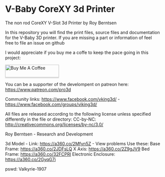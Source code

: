 # V-Baby CoreXY 3d Printer
The non rod CoreXY V-Slot 3d Printer by Roy Berntsen

In this repository you will find the print files, source files and documentation for the V-Baby 3D printer. If you are missing a part or information of feel free to file an issue on github

I would appreciate if you buy me a coffe to keep the pace going in this project:

<a href="https://www.buymeacoffee.com/pro3d" target="_blank"><img src="https://www.buymeacoffee.com/assets/img/custom_images/yellow_img.png" alt="Buy Me A Coffee" style="height: 41px !important;width: 174px !important;box-shadow: 0px 3px 2px 0px rgba(190, 190, 190, 0.5) !important;-webkit-box-shadow: 0px 3px 2px 0px rgba(190, 190, 190, 0.5) !important;" ></a>

You can be a supporter of the develompent on patreon here: https://www.patreon.com/pro3d

Community links: https://www.facebook.com/vking3d/ - https://www.facebook.com/groups/viking3d/

All files are released according to the following license unless specified differently in the file or directory:
CC-by-NC: http://creativecommons.org/licenses/by-nc/3.0/

Roy Berntsen - Research and Development

3d Model - Link: https://a360.co/2Mfyn5Z - View problems
Use these:
Base Frame: https://a360.co/2JDFsLQ
X Axis: https://a360.co/2Z9gJV9
Bed Frame: https://a360.co/32FCPRl
Electronic Enclosure: https://a360.co/2GyqG7i

pswd: Valkyrie-1907
